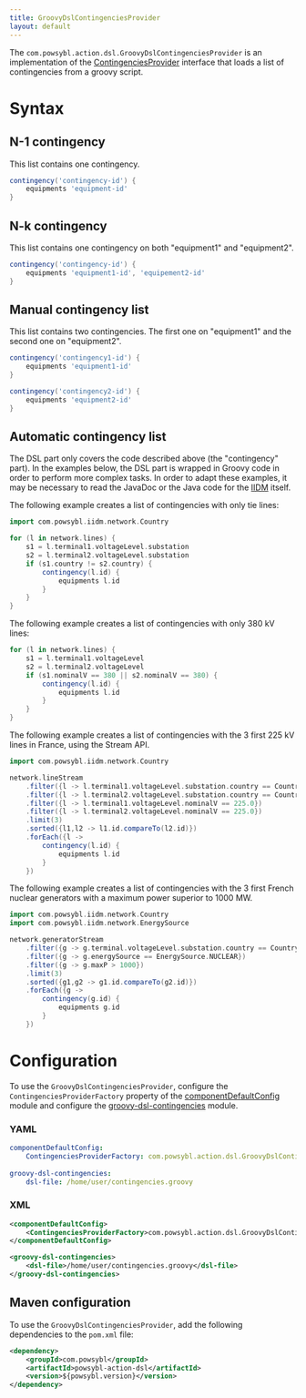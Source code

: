 ```yaml
---
title: GroovyDslContingenciesProvider
layout: default
---
```


The `com.powsybl.action.dsl.GroovyDslContingenciesProvider` is an implementation of the
[ContingenciesProvider](index.md#ContingenciesProvider) interface that loads a list of contingencies from a groovy script.

# Syntax

## N-1 contingency
This list contains one contingency.
```groovy
contingency('contingency-id') {
    equipments 'equipment-id'
}
```

## N-k contingency
This list contains one contingency on both "equipment1" and "equipment2".
```groovy
contingency('contingency-id') {
    equipments 'equipment1-id', 'equipement2-id'
}
```

## Manual contingency list
This list contains two contingencies. The first one on "equipment1" and the second one on "equipment2".

```groovy
contingency('contingency1-id') {
    equipments 'equipment1-id'
}

contingency('contingency2-id') {
    equipments 'equipment2-id'
}
```

## Automatic contingency list

The DSL part only covers the code described above (the "contingency" part). In the examples below, the DSL part is
wrapped in Groovy code in order to perform more complex tasks.  In order to adapt these examples, it may be necessary to
read the JavaDoc or the Java code for the [IIDM](../iidm/model/index.md) itself. 

The following example creates a list of contingencies with only tie lines:
```groovy
import com.powsybl.iidm.network.Country

for (l in network.lines) {
    s1 = l.terminal1.voltageLevel.substation
    s2 = l.terminal2.voltageLevel.substation
    if (s1.country != s2.country) {
        contingency(l.id) {
            equipments l.id
        }
    }
}
```

The following example creates a list of contingencies with only 380 kV lines:
```groovy
for (l in network.lines) {
    s1 = l.terminal1.voltageLevel
    s2 = l.terminal2.voltageLevel
    if (s1.nominalV == 380 || s2.nominalV == 380) {
        contingency(l.id) {
            equipments l.id
        }
    }
}
```

The following example creates a list of contingencies with the 3 first 225 kV lines in France, using the Stream API.  
```groovy
import com.powsybl.iidm.network.Country

network.lineStream
    .filter({l -> l.terminal1.voltageLevel.substation.country == Country.FR})
    .filter({l -> l.terminal2.voltageLevel.substation.country == Country.FR})
    .filter({l -> l.terminal1.voltageLevel.nominalV == 225.0})
    .filter({l -> l.terminal2.voltageLevel.nominalV == 225.0})
    .limit(3)
    .sorted({l1,l2 -> l1.id.compareTo(l2.id)})
    .forEach({l ->
        contingency(l.id) {
            equipments l.id
        }
    })
```

The following example creates a list of contingencies with the 3 first French nuclear generators with a maximum power
superior to 1000 MW.
```groovy
import com.powsybl.iidm.network.Country
import com.powsybl.iidm.network.EnergySource

network.generatorStream
    .filter({g -> g.terminal.voltageLevel.substation.country == Country.FR})
    .filter({g -> g.energySource == EnergySource.NUCLEAR})
    .filter({g -> g.maxP > 1000})
    .limit(3)
    .sorted({g1,g2 -> g1.id.compareTo(g2.id)})
    .forEach({g ->
        contingency(g.id) {
            equipments g.id
        }
    })
```

# Configuration
To use the `GroovyDslContingenciesProvider`, configure the `ContingenciesProviderFactory` property of the
[componentDefaultConfig](../configuration/modules/componentDefaultConfig.md) module and configure the 
[groovy-dsl-contingencies](../configuration/modules/groovy-dsl-contingencies.md) module.

### YAML
```yaml
componentDefaultConfig:
    ContingenciesProviderFactory: com.powsybl.action.dsl.GroovyDslContingenciesProviderFactory
    
groovy-dsl-contingencies:
    dsl-file: /home/user/contingencies.groovy
```

### XML
```xml
<componentDefaultConfig>
    <ContingenciesProviderFactory>com.powsybl.action.dsl.GroovyDslContingenciesProviderFactory</ContingenciesProviderFactory>
</componentDefaultConfig>

<groovy-dsl-contingencies>
    <dsl-file>/home/user/contingencies.groovy</dsl-file>
</groovy-dsl-contingencies>
```

## Maven configuration
To use the `GroovyDslContingenciesProvider`, add the following dependencies to the `pom.xml` file:
```xml
<dependency>
    <groupId>com.powsybl</groupId>
    <artifactId>powsybl-action-dsl</artifactId>
    <version>${powsybl.version}</version>
</dependency>
```
